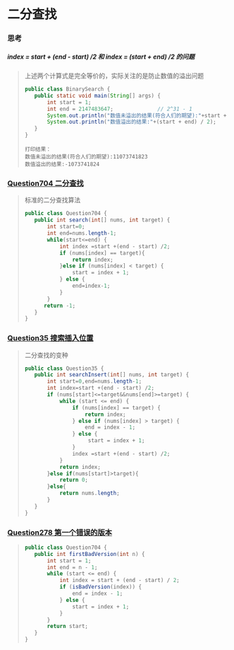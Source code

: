 # 二分查找


### 思考
##### index = start + (end - start) /2 和 index = (start + end) /2 的问题
> 上述两个计算式是完全等价的，实际关注的是防止数值的溢出问题
>```java
>public class BinarySearch {
>    public static void main(String[] args) {
>        int start = 1;
>        int end = 2147483647;              // 2^31 - 1
>        System.out.println("数值未溢出的结果(符合人们的期望):"+start + (end - start) / 2);
>        System.out.println("数值溢出的结果:"+(start + end) / 2);
>    }
>}
>```
>```text
>打印结果：
>数值未溢出的结果(符合人们的期望):11073741823
>数值溢出的结果:-1073741824
>```


### [Question704 二分查找](https://leetcode-cn.com/problems/binary-search/)
> 标准的二分查找算法
>```java
>public class Question704 {
>    public int search(int[] nums, int target) {
>        int start=0;
>        int end=nums.length-1;
>        while(start<=end) {
>            int index =start +(end - start) /2;
>            if (nums[index] == target){
>                return index;
>            }else if (nums[index] < target) {
>                start = index + 1;
>            } else {
>                end=index-1;
>            }
>        }
>       return -1;
>    }
>}
>```

### [Question35 搜索插入位置](https://leetcode-cn.com/problems/search-insert-position/)
> 二分查找的变种
> 
>```java
>public class Question35 {
>    public int searchInsert(int[] nums, int target) {
>        int start=0,end=nums.length-1;
>        int index=start +(end - start) /2;
>        if (nums[start]<=target&&nums[end]>=target) {
>            while (start <= end) {
>                if (nums[index] == target) {
>                    return index;
>                } else if (nums[index] > target) {
>                    end = index - 1;
>                } else {
>                     start = index + 1;
>                }
>                index =start +(end - start) /2;
>            }
>            return index;
>        }else if(nums[start]>target){
>            return 0;
>        }else{
>            return nums.length;
>        }
>    }
>}
>```

### [Question278 第一个错误的版本](https://leetcode-cn.com/problems/first-bad-version/)
>
>```java
>public class Question704 {
>    public int firstBadVersion(int n) {
>        int start = 1;
>        int end = n - 1;
>        while (start <= end) {
>            int index = start + (end - start) / 2;
>            if (isBadVersion(index)) {
>                end = index - 1;
>            } else {
>                start = index + 1;
>            }
>        }
>        return start;
>    }
>}
>```